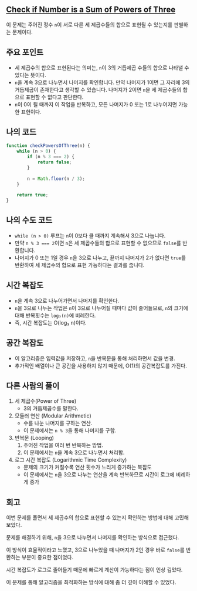 ## [Check if Number is a Sum of Powers of Three](https://leetcode.com/problems/check-if-number-is-a-sum-of-powers-of-three/description/?envType=daily-question&envId=2025-03-04)

이 문제는 주어진 정수 `n`이 서로 다른 세 제곱수들의 합으로 표현될 수 있는지를 판별하는 문제이다.

## 주요 포인트

- 세 제곱수의 합으로 표현된다는 의미는, `n`이 3의 거듭제곱 수들의 합으로 나타낼 수 있다는 뜻이다.
- `n`을 계속 3으로 나누면서 나머지를 확인합니다. 만약 나머지가 1이면 그 자리에 3의 거듭제곱이 존재한다고 생각할 수 있습니다. 나머지가 2이면 `n`을 세 제곱수들의 합으로 표현할 수 없다고 판단한다.
- `n`이 0이 될 때까지 이 작업을 반복하고, 모든 나머지가 0 또는 1로 나누어지면 가능한 표현이다.

## 나의 코드

```jsx
function checkPowersOfThree(n) {
    while (n > 0) {
        if (n % 3 === 2) {
            return false;
        }
        
        n = Math.floor(n / 3);
    }
    
    return true;
}
```

## 나의 수도 코드

- `while (n > 0)` 루프는 `n`이 0보다 클 때까지 계속해서 3으로 나눕니다.
- 만약 `n % 3 === 2`이면 `n`은 세 제곱수들의 합으로 표현할 수 없으므로 `false`를 반환합니다.
- 나머지가 0 또는 1일 경우 `n`을 3으로 나누고, 끝까지 나머지가 2가 없다면 `true`를 반환하여 세 제곱수의 합으로 표현 가능하다는 결과를 줍니다.

## 시간 복잡도

- `n`을 계속 3으로 나누어가면서 나머지를 확인한다.
- `n`을 3으로 나누는 작업은 `n`이 3으로 나누어질 때마다 값이 줄어들므로, `n`의 크기에 대해 반복횟수는 `log₃(n)`에 비례한다.
- 즉, 시간 복잡도는 O(log₃ n)이다.

## 공간 복잡도

- 이 알고리즘은 입력값을 저장하고, `n`을 반복문을 통해 처리하면서 값을 변경.
- 추가적인 배열이나 큰 공간을 사용하지 않기 때문에, O(1)의 공간복잡도를 가진다.

## 다른 사람의 풀이

1. 세 제곱수(Power of Three)
    - 3의 거듭제곱수를 말한다.
2. 모듈러 연산 (Modular Arithmetic)
    - 수를 나눈 나머지를 구하는 연산.
    - 이 문제에서는 `n % 3`을 통해 나머지를 구함.
3. 반복문 (Looping)
    1. 주어진 작업을 여러 번 반복하는 방법.
    2. 이 문제에서는 `n`을 계속 3으로 나누면서 처리함.
4. 로그 시간 복잡도 (Logarithmic Time Complexity)
    - 문제의 크기가 커질수록 연산 횟수가 느리게 증가하는 복잡도
    - 이 문제에서는 `n`을 3으로 나누는 연산을 계속 반복하므로 시간이 로그에 비례하게 증가

## 회고

이번 문제를 풀면서 세 제곱수의 합으로 표현할 수 있는지 확인하는 방법에 대해 고민해보았다.

문제를 해결하기 위해, `n`을 3으로 나누면서 나머지를 확인하는 방식으로 접근했다.

이 방식이 효율적이라고 느꼈고, 3으로 나누었을 때 나머지가 2인 경우 바로 `false`를 반환하는 부분이 중요한 점이었다.

시간 복잡도가 로그로 줄어들기 때문에 빠르게 계산이 가능하다는 점이 인상 깊었다.

이 문제를 통해 알고리즘을 최적화하는 방식에 대해 좀 더 깊이 이해할 수 있었다.
